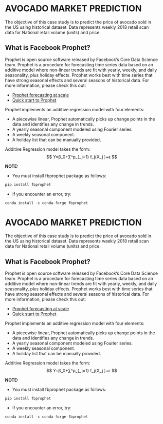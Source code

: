 # AVOCADO MARKET PREDICTION

The objective of this case study is to predict the price of avocado sold in the US using historical dataset. Data represents weekly 2018 retail scan data for National retail volume (units) and price. 

## What is Facebook Prophet?

Prophet is open source software released by Facebook’s Core Data Science team. Prophet is a procedure for forecasting time series data based on an additive model where non-linear trends are fit with yearly, weekly, and daily seasonality, plus holiday effects. Prophet works best with time series that have strong seasonal effects and several seasons of historical data. For more information, please check this out:

* [Prophet forecasting at scale](https://research.fb.com/prophet-forecasting-at-scale/)
* [Quick start to Prophet](https://facebook.github.io/prophet/docs/quick_start.html)

Prophet implements an additive regression model with four elements:

* A piecewise linear, Prophet automatically picks up change points in the data and identifies any change in trends. 
* A yearly seasonal component modeled using Fourier series.
* A weekly seasonal component.
* A holiday list that can be manually provided.

Additive Regression model takes the form: 
$$
Y=β_0+∑^p_{_j=1} f_j(X_j )+ϵ
$$




**NOTE:**

* You must install fbprophet package as follows: 

```python
pip install fbprophet
```

* If you encounter an error, try: 

```python
conda install -c conda-forge fbprophet
```
# AVOCADO MARKET PREDICTION

The objective of this case study is to predict the price of avocado sold in the US using historical dataset. Data represents weekly 2018 retail scan data for National retail volume (units) and price. 

## What is Facebook Prophet?

Prophet is open source software released by Facebook’s Core Data Science team. Prophet is a procedure for forecasting time series data based on an additive model where non-linear trends are fit with yearly, weekly, and daily seasonality, plus holiday effects. Prophet works best with time series that have strong seasonal effects and several seasons of historical data. For more information, please check this out:

* [Prophet forecasting at scale](https://research.fb.com/prophet-forecasting-at-scale/)
* [Quick start to Prophet](https://facebook.github.io/prophet/docs/quick_start.html)

Prophet implements an additive regression model with four elements:

* A piecewise linear, Prophet automatically picks up change points in the data and identifies any change in trends. 
* A yearly seasonal component modeled using Fourier series.
* A weekly seasonal component.
* A holiday list that can be manually provided.

Additive Regression model takes the form: 
$$
Y=β_0+∑^p_{_j=1} f_j(X_j )+ϵ
$$




**NOTE:**

* You must install fbprophet package as follows: 

```python
pip install fbprophet
```

* If you encounter an error, try: 

```python
conda install -c conda-forge fbprophet
```
